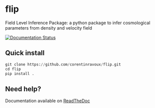 # flip
Field Level Inference Package: a python package to infer cosmological parameters from density and velocity field

[![Documentation Status](https://readthedocs.org/projects/flip/badge/?version=latest)](https://flip.readthedocs.io/en/latest/?badge=latest)

## Quick install
```python
git clone https://github.com/corentinravoux/flip.git
cd flip
pip install .
```

## Need help?
Documentation available on [ReadTheDoc](https://flip.readthedocs.io/) 
